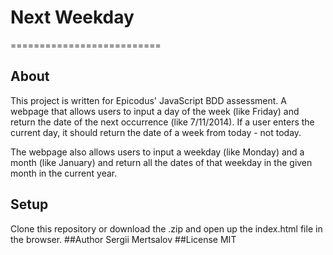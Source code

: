 # Next Weekday
==========================
## About
This project is written for Epicodus' JavaScript BDD assessment.
A webpage that allows users to input a day of the week (like Friday) and return the date of the next occurrence (like 7/11/2014). If a user enters the current day, it should return the date of a week from today - not today.

The webpage also allows users to input a weekday (like Monday) and a month (like January) and return all the dates of that weekday in the given month in the current year.
## Setup
Clone this repository or download the .zip and open up the index.html file in the browser.
##Author
Sergii Mertsalov 
##License
MIT